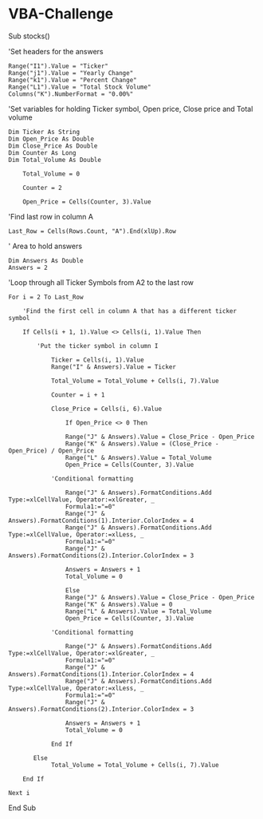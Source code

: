 # VBA-Challenge
Sub stocks()

'Set headers for the answers

    Range("I1").Value = "Ticker"
    Range("j1").Value = "Yearly Change"
    Range("k1").Value = "Percent Change"
    Range("L1").Value = "Total Stock Volume"
    Columns("K").NumberFormat = "0.00%"
    
'Set variables for holding Ticker symbol, Open price, Close price and Total volume

    Dim Ticker As String
    Dim Open_Price As Double
    Dim Close_Price As Double
    Dim Counter As Long
    Dim Total_Volume As Double

        Total_Volume = 0

        Counter = 2

        Open_Price = Cells(Counter, 3).Value

'Find last row in column A

    Last_Row = Cells(Rows.Count, "A").End(xlUp).Row

' Area to hold answers

    Dim Answers As Double
    Answers = 2

'Loop through all Ticker Symbols from A2 to the last row

    For i = 2 To Last_Row
    
        'Find the first cell in column A that has a different ticker symbol
        
        If Cells(i + 1, 1).Value <> Cells(i, 1).Value Then
        
            'Put the ticker symbol in column I
            
                Ticker = Cells(i, 1).Value
                Range("I" & Answers).Value = Ticker
            
                Total_Volume = Total_Volume + Cells(i, 7).Value
            
                Counter = i + 1
            
                Close_Price = Cells(i, 6).Value
                
                    If Open_Price <> 0 Then
            
                    Range("J" & Answers).Value = Close_Price - Open_Price
                    Range("K" & Answers).Value = (Close_Price - Open_Price) / Open_Price
                    Range("L" & Answers).Value = Total_Volume
                    Open_Price = Cells(Counter, 3).Value
                     
                'Conditional formatting
                
                    Range("J" & Answers).FormatConditions.Add Type:=xlCellValue, Operator:=xlGreater, _
                    Formula1:="=0"
                    Range("J" & Answers).FormatConditions(1).Interior.ColorIndex = 4
                    Range("J" & Answers).FormatConditions.Add Type:=xlCellValue, Operator:=xlLess, _
                    Formula1:="=0"
                    Range("J" & Answers).FormatConditions(2).Interior.ColorIndex = 3
    
                    Answers = Answers + 1
                    Total_Volume = 0
            
                    Else
                    Range("J" & Answers).Value = Close_Price - Open_Price
                    Range("K" & Answers).Value = 0
                    Range("L" & Answers).Value = Total_Volume
                    Open_Price = Cells(Counter, 3).Value
                
                'Conditional formatting
                
                    Range("J" & Answers).FormatConditions.Add Type:=xlCellValue, Operator:=xlGreater, _
                    Formula1:="=0"
                    Range("J" & Answers).FormatConditions(1).Interior.ColorIndex = 4
                    Range("J" & Answers).FormatConditions.Add Type:=xlCellValue, Operator:=xlLess, _
                    Formula1:="=0"
                    Range("J" & Answers).FormatConditions(2).Interior.ColorIndex = 3
                    
                    Answers = Answers + 1
                    Total_Volume = 0
            
                End If
           
           Else
                Total_Volume = Total_Volume + Cells(i, 7).Value
                
        End If
    
    Next i

End Sub
